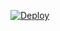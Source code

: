 [![Deploy](https://www.herokucdn.com/deploy/button.svg)](https://heroku.com/deploy?template=https://github.com/samurai-maker/doofwwm)
